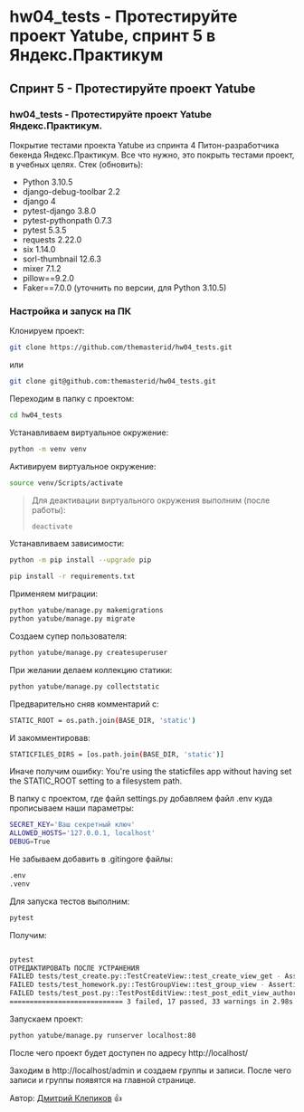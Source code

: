 # hw04_tests - Протестируйте проект Yatube, спринт 5 в Яндекс.Практикум

## Спринт 5 - Протестируйте проект Yatube

### hw04_tests - Протестируйте проект Yatube Яндекс.Практикум.

Покрытие тестами проекта Yatube из спринта 4 Питон-разработчика бекенда Яндекс.Практикум.
Все что нужно, это покрыть тестами проект, в учебных целях.
Стек (обновить):
- Python 3.10.5
- django-debug-toolbar 2.2
- django 4
- pytest-django 3.8.0
- pytest-pythonpath 0.7.3
- pytest 5.3.5
- requests 2.22.0
- six 1.14.0
- sorl-thumbnail 12.6.3
- mixer 7.1.2
- pillow==9.2.0
- Faker==7.0.0 (уточнить по версии, для Python 3.10.5)

### Настройка и запуск на ПК

Клонируем проект:

```bash
git clone https://github.com/themasterid/hw04_tests.git
```

или

```bash
git clone git@github.com:themasterid/hw04_tests.git
```

Переходим в папку с проектом:

```bash
cd hw04_tests
```

Устанавливаем виртуальное окружение:

```bash
python -m venv venv
```

Активируем виртуальное окружение:

```bash
source venv/Scripts/activate
```

> Для деактивации виртуального окружения выполним (после работы):
> ```bash
> deactivate
> ```

Устанавливаем зависимости:

```bash
python -m pip install --upgrade pip
```
```bash
pip install -r requirements.txt
```

Применяем миграции:

```bash
python yatube/manage.py makemigrations
python yatube/manage.py migrate
```

Создаем супер пользователя:

```bash
python yatube/manage.py createsuperuser
```

При желании делаем коллекцию статики:

```bash
python yatube/manage.py collectstatic
```

Предварительно сняв комментарий с:
```bash
STATIC_ROOT = os.path.join(BASE_DIR, 'static')
```

И закомментировав: 
```bash
STATICFILES_DIRS = [os.path.join(BASE_DIR, 'static')]
```

Иначе получим ошибку: You're using the staticfiles app without having set the STATIC_ROOT setting to a filesystem path.

В папку с проектом, где файл settings.py добавляем файл .env куда прописываем наши параметры:

```bash
SECRET_KEY='Ваш секретный ключ'
ALLOWED_HOSTS='127.0.0.1, localhost'
DEBUG=True
```

Не забываем добавить в .gitingore файлы:

```bash
.env
.venv
```

Для запуска тестов выполним:

```bash
pytest
```

Получим:

```bash

pytest
ОТРЕДАКТИРОВАТЬ ПОСЛЕ УСТРАНЕНИЯ
FAILED tests/test_create.py::TestCreateView::test_create_view_get - AssertionError: Проверьте, чт...
FAILED tests/test_homework.py::TestGroupView::test_group_view - AssertionError: Отредактируйте HT...
FAILED tests/test_post.py::TestPostEditView::test_post_edit_view_author_get - AssertionError: Про...
============================ 3 failed, 17 passed, 33 warnings in 2.98s ============================ 
```

Запускаем проект:

```bash
python yatube/manage.py runserver localhost:80
```

После чего проект будет доступен по адресу http://localhost/

Заходим в http://localhost/admin и создаем группы и записи.
После чего записи и группы появятся на главной странице.

Автор: [Дмитрий Клепиков](https://github.com/themasterid) :+1:
